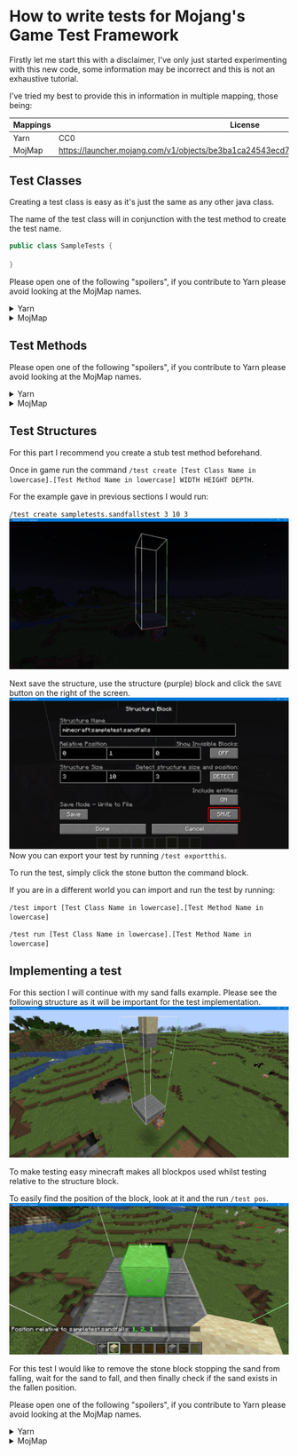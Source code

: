 # How to write tests for Mojang's Game Test Framework
Firstly let me start this with a disclaimer,
I've only just started experimenting with this new code, some information
may be incorrect and this is not an exhaustive tutorial.

I've tried my best to provide this in information in multiple mapping, those being:

|Mappings|License|
|--------|-------|
|Yarn    |CC0    |
|MojMap  |https://launcher.mojang.com/v1/objects/be3ba1ca24543ecd73f240c36a3aa61916fa4d0c/client.txt|


## Test Classes
Creating a test class is easy as it's just the same as any other java class.

The name of the test class will in conjunction with the test method to create the test name.
```java
public class SampleTests {
    
}
```
Please open one of the following "spoilers", if you contribute to Yarn please avoid looking at the MojMap names.

<details>
<summary>Yarn</summary>

To register your test class simply call `TestFunctions.method_36068(SampleTests.class);`, replace SampleTests with your class name.

Until Fabric API has a functional test API you will need to set `SharedConstants.isDevelopment` to `true` before running any tests.
</details>

<details>
<summary>MojMap</summary>

To register your test class simply call `GameTestRegistry.register(SampleTests.class);`, replace SampleTests with your class name.

Until Fabric API has a functional test API you will need to set `SharedConstants.IS_RUNNING_IN_IDE` to `true` before running any tests.
</details>


## Test Methods
Please open one of the following "spoilers", if you contribute to Yarn please avoid looking at the MojMap names.
<details>
<summary>Yarn</summary>

Creating a test method is also easy, it just needs to be a `public void` method which sole parameter is a `StartupParameter`

```java
@class_6302
public void sandFallsTest(StartupParameter arg) {

}
```
</details>

<details>
<summary>MojMap</summary>

Creating a test method is also easy, it just needs to be a `public void` method which sole parameter is a `GameTestHelper`

```java
@GameTest
public void sandFallsTest(GameTestHelper helper) {

}
```
</details>

## Test Structures
For this part I recommend you create a stub test method beforehand.

Once in game run the command `/test create [Test Class Name in lowercase].[Test Method Name in lowercase] WIDTH HEIGHT DEPTH`.

For the example gave in previous sections I would run:

`/test create sampletests.sandfallstest 3 10 3`
![Image of Empty Sand Falls Structure](TEST_STRUCTURE.png)

Next save the structure, use the structure (purple) block and click the `SAVE` button on the right of the screen.
![Image of Structure Screen](TEST_STRUCTURE_SAVE.png)
Now you can export your test by running `/test exportthis`.

To run the test, simply click the stone button the command block.

If you are in a different world you can import and run the test by running:

`/test import [Test Class Name in lowercase].[Test Method Name in lowercase]`

`/test run [Test Class Name in lowercase].[Test Method Name in lowercase]`
## Implementing a test
For this section I will continue with my sand falls example. Please see the following structure as it will be important for the test implementation.
![Image of Sand Falls Structure](SAND_FALLS_STRUCTURE.png)

To make testing easy minecraft makes all blockpos used whilst testing relative to the structure block.

To easily find the position of the block, look at it and the run `/test pos`.
![Image of fallen sand position](FALLEN_SAND_TEST_POS.png)

For this test I would like to remove the stone block stopping the sand from falling, 
wait for the sand to fall, and then finally check if the sand exists in the fallen position.

Please open one of the following "spoilers", if you contribute to Yarn please avoid looking at the MojMap names.
<details>
<summary>Yarn</summary>

```java
@class_6302
public void sandFallsTest(StartupParameter arg) {
    arg.method_36044(new BlockPos(1, 9, 1)); // Break stone block
    arg.method_36003(100, () -> { // After 5 seconds
        arg.method_35972(Blocks.SAND, new BlockPos(1, 2, 1)); // Pass if a Sand block is at 1,2,1 ( which is where it should fall )
    });
}
```
</details>

<details>
<summary>MojMap</summary>

```java
@GameTest
public void sandFallsTest(GameTestHelper helper) {
    helper.destroyBlock(new BlockPos(1, 9, 1)); // Break stone block
    helper.runAfterDelay(100, () -> { // After 5 seconds
        helper.assertBlockPresent(Blocks.SAND, new BlockPos(1, 2, 1)); // Pass if a Sand block is at 1,2,1 ( which is where it should fall )
    });
}
```
</details>